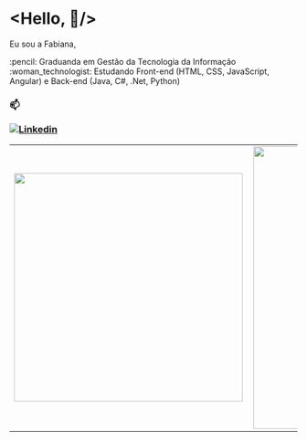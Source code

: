 

# <Hello, :wave:/> 

<p align="left">
Eu sou a Fabiana, </p>
<p>
:pencil: Graduanda em Gestão da Tecnologia da Informação </br>
:woman_technologist: Estudando Front-end (HTML, CSS, JavaScript, Angular) e Back-end (Java, C#, .Net, Python)

</p>

<h3 align="left">

  
:mailbox:

[![Linkedin](https://img.shields.io/badge/linked-in-369?style=flat-square&logo=linkedin&logoColor=white&color=blue)](https://www.linkedin.com/in/fabianalimasugamele)
 
<center>
<table>
  <tr>
      <td><img width="400px" align="left" src="https://github-readme-stats.vercel.app/api/top-langs/?username=FabiSugamele&langs_count=7&hide=html&layout=compact&theme=buefy" /></td>
      <td><img width="495px" align="left" src="https://github-readme-stats.vercel.app/api?username=FabiSugamele&show_icons=true&theme=buefy" /></td>
  </tr>     
</table>
</center>
